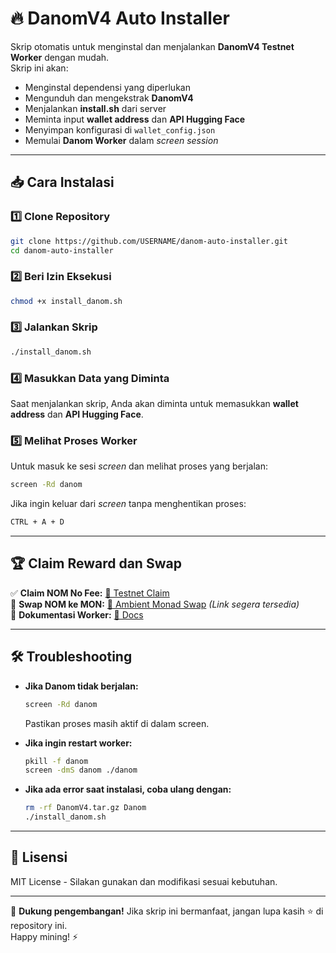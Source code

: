 # 🔥 DanomV4 Auto Installer

Skrip otomatis untuk menginstal dan menjalankan **DanomV4 Testnet Worker** dengan mudah.  
Skrip ini akan:
- Menginstal dependensi yang diperlukan
- Mengunduh dan mengekstrak **DanomV4**
- Menjalankan **install.sh** dari server
- Meminta input **wallet address** dan **API Hugging Face**
- Menyimpan konfigurasi di `wallet_config.json`
- Memulai **Danom Worker** dalam *screen session*

---

## 📥 **Cara Instalasi**
### 1️⃣ Clone Repository  
```bash
git clone https://github.com/USERNAME/danom-auto-installer.git
cd danom-auto-installer
```

### 2️⃣ Beri Izin Eksekusi  
```bash
chmod +x install_danom.sh
```

### 3️⃣ Jalankan Skrip  
```bash
./install_danom.sh
```

### 4️⃣ Masukkan Data yang Diminta  
Saat menjalankan skrip, Anda akan diminta untuk memasukkan **wallet address** dan **API Hugging Face**.

### 5️⃣ Melihat Proses Worker  
Untuk masuk ke sesi *screen* dan melihat proses yang berjalan:
```bash
screen -Rd danom
```

Jika ingin keluar dari *screen* tanpa menghentikan proses:
```bash
CTRL + A + D
```

---

## 🏆 **Claim Reward dan Swap**
✅ **Claim NOM No Fee:** [🔗 Testnet Claim](https://testnet.danom.site/)  
💱 **Swap NOM ke MON:** [🔗 Ambient Monad Swap](#) *(Link segera tersedia)*  
📖 **Dokumentasi Worker:** [🔗 Docs](https://testnet.danom.site/docs/how-it-work/howitwork)  

---

## 🛠 **Troubleshooting**
- **Jika Danom tidak berjalan:**  
  ```bash
  screen -Rd danom
  ```
  Pastikan proses masih aktif di dalam screen.

- **Jika ingin restart worker:**  
  ```bash
  pkill -f danom
  screen -dmS danom ./danom
  ```

- **Jika ada error saat instalasi, coba ulang dengan:**  
  ```bash
  rm -rf DanomV4.tar.gz Danom
  ./install_danom.sh
  ```

---

## 📜 **Lisensi**
MIT License - Silakan gunakan dan modifikasi sesuai kebutuhan.

---

🚀 **Dukung pengembangan!** Jika skrip ini bermanfaat, jangan lupa kasih ⭐ di repository ini.  
Happy mining! ⚡
